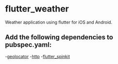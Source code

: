 # flutter_weather

Weather application using flutter for iOS and Android.

## Add the following dependencies to pubspec.yaml:
  -[geolocator](https://pub.dev/packages/geolocator)
  -[http](https://pub.dev/packages/http)
  -[flutter_spinkit](https://pub.dev/packages/flutter_spinkit)

